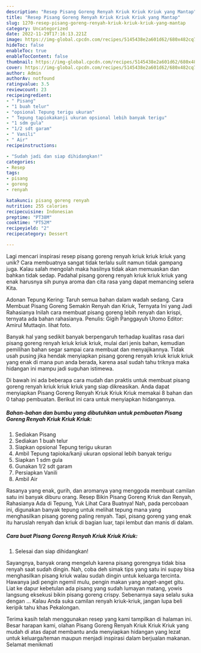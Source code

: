 ```yaml
---
description: "Resep Pisang Goreng Renyah Kriuk Kriuk Kriuk yang Mantap"
title: "Resep Pisang Goreng Renyah Kriuk Kriuk Kriuk yang Mantap"
slug: 1270-resep-pisang-goreng-renyah-kriuk-kriuk-kriuk-yang-mantap
category: Uncategorized
date: 2022-11-29T17:16:13.221Z
image: https://img-global.cpcdn.com/recipes/5145438e2a601d62/680x482cq70/pisang-goreng-renyah-kriuk-kriuk-kriuk-foto-resep-utama.jpg
hideToc: false
enableToc: true
enableTocContent: false
thumbnail: https://img-global.cpcdn.com/recipes/5145438e2a601d62/680x482cq70/pisang-goreng-renyah-kriuk-kriuk-kriuk-foto-resep-utama.jpg
cover: https://img-global.cpcdn.com/recipes/5145438e2a601d62/680x482cq70/pisang-goreng-renyah-kriuk-kriuk-kriuk-foto-resep-utama.jpg
author: Admin
authorAv: notfound
ratingvalue: 3.5
reviewcount: 23
recipeingredient:
- " Pisang"
- "1 buah telur"
- "opsional Tepung terigu ukuran"
- " Tepung tapiokakanji ukuran opsional lebih banyak terigu"
- "1 sdm gula"
- "1/2 sdt garam"
- " Vanili"
- " Air"
recipeinstructions:

- "Sudah jadi dan siap dihidangkan!"
categories:
- Resep
tags:
- pisang
- goreng
- renyah

katakunci: pisang goreng renyah 
nutrition: 255 calories
recipecuisine: Indonesian
preptime: "PT38M"
cooktime: "PT52M"
recipeyield: "2"
recipecategory: Dessert

---
```





Lagi mencari inspirasi resep pisang goreng renyah kriuk kriuk kriuk yang unik? Cara membuatnya sangat tidak terlalu sulit namun tidak gampang juga. Kalau salah mengolah maka hasilnya tidak akan memuaskan dan bahkan tidak sedap. Padahal pisang goreng renyah kriuk kriuk kriuk yang enak harusnya sih punya aroma dan cita rasa yang dapat memancing selera Kita.





Adonan Tepung Kering: Taruh semua bahan dalam wadah sedang. Cara Membuat Pisang Goreng Semakin Renyah dan Kriuk, Ternyata Ini yang Jadi Rahasianya Inilah cara membuat pisang goreng lebih renyah dan krispi, ternyata ada bahan rahasianya. Penulis: Gigih Panggayuh Utomo Editor: Amirul Muttaqin. lihat foto.

Banyak hal yang sedikit banyak berpengaruh terhadap kualitas rasa dari pisang goreng renyah kriuk kriuk kriuk, mulai dari jenis bahan, kemudian pemilihan bahan segar sampai cara membuat dan menyajikannya. Tidak usah pusing jika hendak menyiapkan pisang goreng renyah kriuk kriuk kriuk yang enak di mana pun anda berada, karena asal sudah tahu triknya maka hidangan ini mampu jadi suguhan istimewa.






Di bawah ini ada beberapa cara mudah dan praktis untuk membuat pisang goreng renyah kriuk kriuk kriuk yang siap dikreasikan. Anda dapat menyiapkan Pisang Goreng Renyah Kriuk Kriuk Kriuk memakai 8 bahan dan 0 tahap pembuatan. Berikut ini cara untuk menyiapkan hidangannya.

<!--inarticleads1-->

##### Bahan-bahan dan bumbu yang dibutuhkan untuk pembuatan Pisang Goreng Renyah Kriuk Kriuk Kriuk:

1. Sediakan  Pisang
1. Sediakan 1 buah telur
1. Siapkan opsional Tepung terigu ukuran
1. Ambil  Tepung tapioka/kanji ukuran opsional lebih banyak terigu
1. Siapkan 1 sdm gula
1. Gunakan 1/2 sdt garam
1. Persiapkan  Vanili
1. Ambil  Air


Rasanya yang enak, gurih, dan aromanya yang menggoda membuat camilan satu ini banyak diburu orang. Resep Bikin Pisang Goreng Kriuk dan Renyah, Rahasianya Ada di Tepung, Yuk Lihat Cara Buatnya! Nah, pada percobaan ini, digunakan banyak tepung untuk melihat tepung mana yang menghasilkan pisang goreng paling renyah. Tapi, pisang goreng yang enak itu haruslah renyah dan kriuk di bagian luar, tapi lembut dan manis di dalam. 

<!--inarticleads2-->

##### Cara buat Pisang Goreng Renyah Kriuk Kriuk Kriuk:


1. Selesai dan siap dihidangkan!

Sayangnya, banyak orang mengeluh karena pisang gorengnya tidak bisa renyah saat sudah dingin. Nah, coba deh simak tips yang satu ini supay bisa menghasilkan pisang kriuk walau sudah dingin untuk keluarga tercinta. Hawanya jadi pengin ngemil mulu, pengin makan yang anget-anget gitu. Liat ke dapur kebetulan ada pisang yang sudah lumayan matang, yowis langsung eksekusi bikin pisang goreng crispy. Sebenarnya saya selalu suka dengan … Kalau Anda suka camilan renyah kriuk-kriuk, jangan lupa beli keripik tahu khas Pekalongan. 

Terima kasih telah menggunakan resep yang kami tampilkan di halaman ini. Besar harapan kami, olahan Pisang Goreng Renyah Kriuk Kriuk Kriuk yang mudah di atas dapat membantu anda menyiapkan hidangan yang lezat untuk keluarga/teman maupun menjadi inspirasi dalam berjualan makanan. Selamat menikmati
